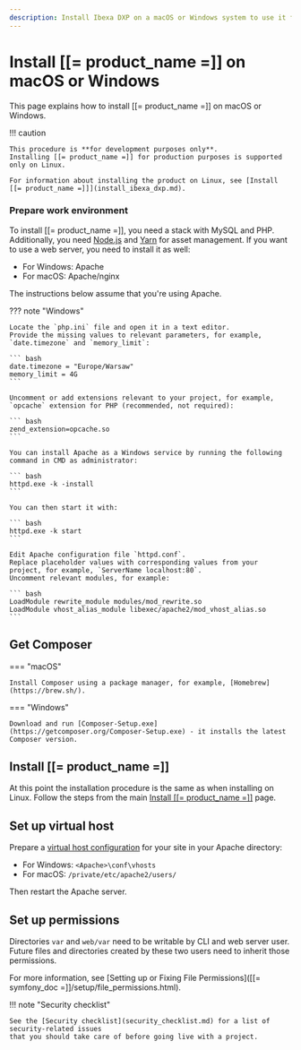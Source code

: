 ```yaml
---
description: Install Ibexa DXP on a macOS or Windows system to use it for development.
---
```


# Install [[= product_name =]] on macOS or Windows

This page explains how to install [[= product_name =]] on macOS or Windows.

!!! caution

    This procedure is **for development purposes only**.
    Installing [[= product_name =]] for production purposes is supported only on Linux.

    For information about installing the product on Linux, see [Install [[= product_name =]]](install_ibexa_dxp.md).

### Prepare work environment

To install [[= product_name =]], you need a stack with MySQL and PHP.
Additionally, you need [Node.js](https://nodejs.org/en) and [Yarn](https://classic.yarnpkg.com/en/docs/install/) for asset management.
If you want to use a web server, you need to install it as well:

- For Windows: Apache
- For macOS: Apache/nginx

The instructions below assume that you're using Apache.

??? note "Windows"

    Locate the `php.ini` file and open it in a text editor.
    Provide the missing values to relevant parameters, for example, `date.timezone` and `memory_limit`:

    ``` bash
    date.timezone = "Europe/Warsaw"
    memory_limit = 4G
    ```

    Uncomment or add extensions relevant to your project, for example, `opcache` extension for PHP (recommended, not required):

    ``` bash
    zend_extension=opcache.so
    ```

    You can install Apache as a Windows service by running the following command in CMD as administrator:

    ``` bash
    httpd.exe -k -install
    ```

    You can then start it with:

    ``` bash
    httpd.exe -k start
    ```

    Edit Apache configuration file `httpd.conf`.
    Replace placeholder values with corresponding values from your project, for example, `ServerName localhost:80`.
    Uncomment relevant modules, for example:

    ``` bash
    LoadModule rewrite_module modules/mod_rewrite.so
    LoadModule vhost_alias_module libexec/apache2/mod_vhost_alias.so
    ```

## Get Composer

=== "macOS"

    Install Composer using a package manager, for example, [Homebrew](https://brew.sh/).

=== "Windows"

    Download and run [Composer-Setup.exe](https://getcomposer.org/Composer-Setup.exe) - it installs the latest Composer version.

## Install [[= product_name =]]

At this point the installation procedure is the same as when installing on Linux.
Follow the steps from the main [Install [[= product_name =]]](install_ibexa_dxp.md#install-ibexa-dxp) page.

## Set up virtual host

Prepare a [virtual host configuration](https://httpd.apache.org/docs/2.4/vhosts/) for your site in your Apache directory:

- For Windows: `<Apache>\conf\vhosts`
- For macOS: `/private/etc/apache2/users/`

Then restart the Apache server.

## Set up permissions

Directories `var` and `web/var` need to be writable by CLI and web server user.
Future files and directories created by these two users need to inherit those permissions.

For more information, see [Setting up or Fixing File Permissions]([[= symfony_doc =]]/setup/file_permissions.html).

!!! note "Security checklist"

    See the [Security checklist](security_checklist.md) for a list of security-related issues
    that you should take care of before going live with a project.
